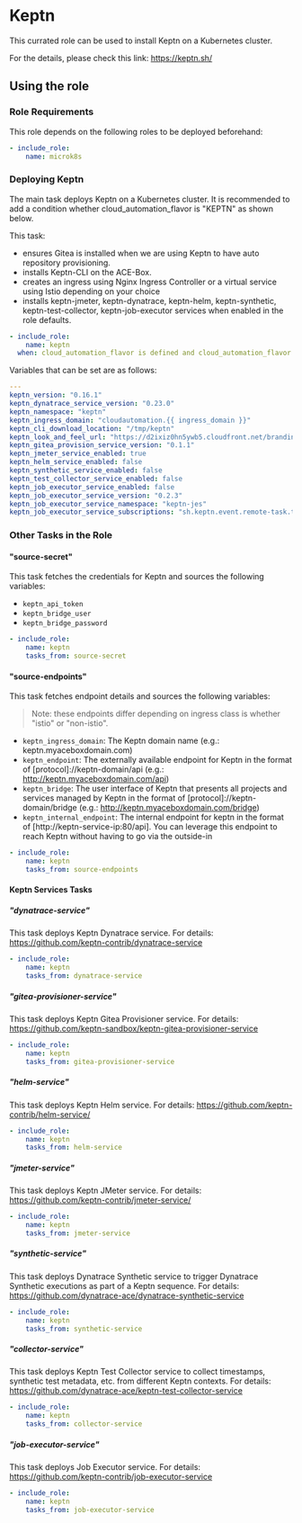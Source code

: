 # Keptn

This currated role can be used to install Keptn on a Kubernetes cluster.

For the details, please check this link: https://keptn.sh/

## Using the role

### Role Requirements
This role depends on the following roles to be deployed beforehand:
```yaml
- include_role:
    name: microk8s

```

### Deploying Keptn

The main task deploys Keptn on a Kubernetes cluster. It is recommended to add a condition whether cloud_automation_flavor is "KEPTN" as shown below.

This task:
 - ensures Gitea is installed when we are using Keptn to have auto repository provisioning.
 - installs Keptn-CLI on the ACE-Box. 
 - creates an ingress using Nginx Ingress Controller or a virtual service using Istio depending on your choice
 - installs keptn-jmeter, keptn-dynatrace, keptn-helm, keptn-synthetic, keptn-test-collector, keptn-job-executor services when enabled in the role defaults.

```yaml
- include_role:
    name: keptn
  when: cloud_automation_flavor is defined and cloud_automation_flavor == "KEPTN"
```

Variables that can be set are as follows:

```yaml
---
keptn_version: "0.16.1"
keptn_dynatrace_service_version: "0.23.0"
keptn_namespace: "keptn"
keptn_ingress_domain: "cloudautomation.{{ ingress_domain }}"
keptn_cli_download_location: "/tmp/keptn"
keptn_look_and_feel_url: "https://d2ixiz0hn5ywb5.cloudfront.net/branding.zip" # uncomment to give keptn the cloud automation look and feel
keptn_gitea_provision_service_version: "0.1.1"
keptn_jmeter_service_enabled: true
keptn_helm_service_enabled: false
keptn_synthetic_service_enabled: false
keptn_test_collector_service_enabled: false
keptn_job_executor_service_enabled: false
keptn_job_executor_service_version: "0.2.3"
keptn_job_executor_service_namespace: "keptn-jes"
keptn_job_executor_service_subscriptions: "sh.keptn.event.remote-task.triggered"
```

### Other Tasks in the Role


#### "source-secret" 
This task fetches the credentials for Keptn and sources the following variables:
- `keptn_api_token`
- `keptn_bridge_user`
- `keptn_bridge_password`

```yaml
- include_role:
    name: keptn
    tasks_from: source-secret
```

#### "source-endpoints" 
This task fetches endpoint details and sources the following variables:
> Note: these endpoints differ depending on ingress class is whether "istio" or "non-istio".

- `keptn_ingress_domain`: The Keptn domain name (e.g.: keptn.myaceboxdomain.com)
- `keptn_endpoint`: The externally available endpoint for Keptn in the format of [protocol]://keptn-domain/api (e.g.: http://keptn.myaceboxdomain.com/api)
- `keptn_bridge`: The user interface of Keptn that presents all projects and services managed by Keptn in the format of [protocol]://keptn-domain/bridge (e.g.: http://keptn.myaceboxdomain.com/bridge)
- `keptn_internal_endpoint`: The internal endpoint for keptn in the format of [http://keptn-service-ip:80/api]. You can leverage this endpoint to reach Keptn without having to go via the outside-in
  
```yaml
- include_role:
    name: keptn
    tasks_from: source-endpoints
```

#### Keptn Services Tasks

##### "dynatrace-service" 
This task deploys Keptn Dynatrace service. For details: https://github.com/keptn-contrib/dynatrace-service

```yaml
- include_role:
    name: keptn
    tasks_from: dynatrace-service
```
##### "gitea-provisioner-service" 
This task deploys Keptn Gitea Provisioner service. For details: https://github.com/keptn-sandbox/keptn-gitea-provisioner-service

```yaml
- include_role:
    name: keptn
    tasks_from: gitea-provisioner-service
```
##### "helm-service" 
This task deploys Keptn Helm service. For details: https://github.com/keptn-contrib/helm-service/

```yaml
- include_role:
    name: keptn
    tasks_from: helm-service
```
##### "jmeter-service" 
This task deploys Keptn JMeter service. For details: https://github.com/keptn-contrib/jmeter-service/

```yaml
- include_role:
    name: keptn
    tasks_from: jmeter-service
```
##### "synthetic-service" 
This task deploys Dynatrace Synthetic service to trigger Dynatrace Synthetic executions as part of a Keptn sequence. For details: https://github.com/dynatrace-ace/dynatrace-synthetic-service

```yaml
- include_role:
    name: keptn
    tasks_from: synthetic-service
```

##### "collector-service" 
This task deploys Keptn Test Collector service to collect timestamps, synthetic test metadata, etc. from different Keptn contexts. For details: https://github.com/dynatrace-ace/keptn-test-collector-service

```yaml
- include_role:
    name: keptn
    tasks_from: collector-service
```
##### "job-executor-service" 
This task deploys Job Executor service. For details: https://github.com/keptn-contrib/job-executor-service

```yaml
- include_role:
    name: keptn
    tasks_from: job-executor-service
```
